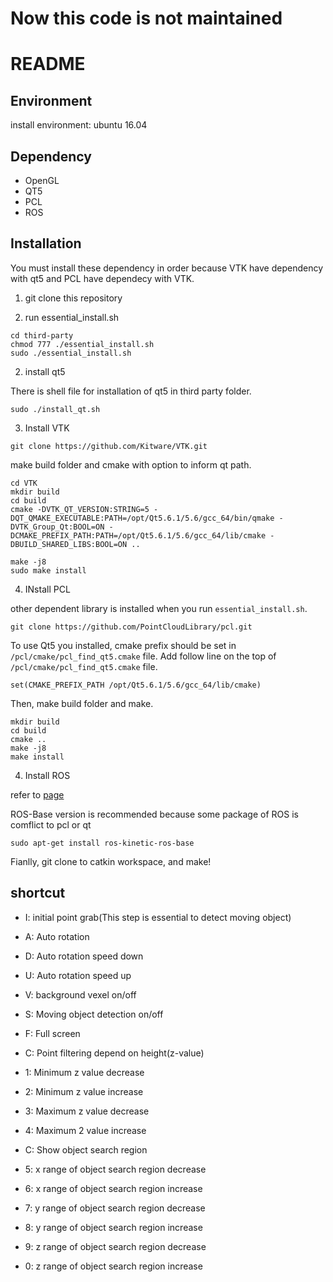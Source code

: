 # Now this code is not maintained

# README #

## Environment

install environment: ubuntu 16.04

## Dependency

* OpenGL
* QT5
* PCL
* ROS

## Installation

You must install these dependency in order because VTK have dependency with qt5 and PCL have dependecy with VTK. 

1. git clone this repository

2. run essential_install.sh

```
cd third-party
chmod 777 ./essential_install.sh
sudo ./essential_install.sh
```

2. install qt5

There is shell file for installation of qt5 in third party folder.

```
sudo ./install_qt.sh
```

3. Install VTK

```
git clone https://github.com/Kitware/VTK.git
```

make build folder and cmake with option to inform qt path. 

```
cd VTK
mkdir build
cd build
cmake -DVTK_QT_VERSION:STRING=5 -DQT_QMAKE_EXECUTABLE:PATH=/opt/Qt5.6.1/5.6/gcc_64/bin/qmake -DVTK_Group_Qt:BOOL=ON -DCMAKE_PREFIX_PATH:PATH=/opt/Qt5.6.1/5.6/gcc_64/lib/cmake -DBUILD_SHARED_LIBS:BOOL=ON ..
```

```
make -j8
sudo make install
```

4. INstall PCL

other dependent library is installed when you run `essential_install.sh`.

```
git clone https://github.com/PointCloudLibrary/pcl.git
```

To use Qt5 you installed, cmake prefix should be set in `/pcl/cmake/pcl_find_qt5.cmake` file.
Add follow line on the top of `/pcl/cmake/pcl_find_qt5.cmake` file. 

```
set(CMAKE_PREFIX_PATH /opt/Qt5.6.1/5.6/gcc_64/lib/cmake)
```

Then, make build folder and make.

```
mkdir build
cd build
cmake ..
make -j8
make install
```


4. Install ROS

refer to [page](http://wiki.ros.org/kinetic/Installation/Ubuntu)

ROS-Base version is recommended because some package of ROS is comflict to pcl or qt

```
sudo apt-get install ros-kinetic-ros-base
```

Fianlly, git clone to catkin workspace, and make!


## shortcut

* I: initial point grab(This step is essential to detect moving object)

* A: Auto rotation

* D: Auto rotation speed down

* U: Auto rotation speed up

* V: background vexel on/off

* S: Moving object detection on/off

* F: Full screen

* C: Point filtering depend on height(z-value)

* 1: Minimum z value decrease

* 2: Minimum z value increase

* 3: Maximum z value decrease

* 4: Maximum 2 value increase

* C: Show object search region

* 5: x range of object search region decrease

* 6: x range of object search region increase

* 7: y range of object search region decrease

* 8: y range of object search region increase

* 9: z range of object search region decrease

* 0: z range of object search region increase


